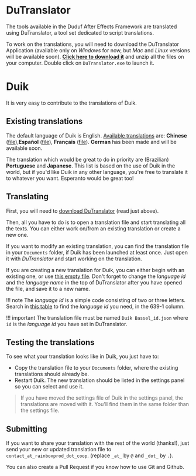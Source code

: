 # DuTranslator

The tools available in the Duduf After Effects Framework are translated using DuTranslator, a tool set dedicated to script translations.

To work on the translations, you will need to download the DuTranslator Application (available only on _Windows_ for now, but _Mac_ and _Linux_ versions will be available soon). **[Click here to download it](https://rainboxprod.coop/downloads/dutr/DuTranslator_WIN.zip)** and unzip all the files on your computer. Double click on `DuTranslator.exe` to launch it.

# Duik

It is very easy to contribute to the translations of Duik.

## Existing translations

The default language of Duik is English. [Available translations](https://github.com/Rainbox-dev/DuAEF_Duik/raw/master/src/tools%20(ScriptUI)/Duik/translation) are:  **Chinese** ([file](https://github.com/Rainbox-dev/DuAEF_Duik/raw/master/src/tools%20(ScriptUI)/Duik/translation/Duik%20Bassel_xh.json)),**Español** ([file](https://github.com/Rainbox-dev/DuAEF_Duik/raw/master/src/tools%20(ScriptUI)/Duik/translation/Duik%20Bassel_es.json)), **Français** ([file](https://github.com/Rainbox-dev/DuAEF_Duik/raw/master/src/tools%20(ScriptUI)/Duik/translation/Duik%20Bassel_fr.json)). **German** has been made and will be available soon.

The translation which would be great to do in priority are (Brazilian) **Portuguese** and **Japanese**. This list is based on the use of Duik in the world, but if you'd like Duik in any other language, you're free to translate it to whatever you want. Esperanto would be great too!

## Translating

First, you will need to [download DuTranslator](https://rainboxprod.coop/downloads/dutr/DuTranslator_WIN.zip) (read just above).

Then, all you have to do is to open a translation file and start translating all the texts. You can either work on/from an existing translation or create a new one.

If you want to modify an existing translation, you can find the translation file in your `Documents` folder, if Duik has been launched at least once. Just open it with _DuTranslator_ and start working on the translation.

If you are creating a new translation for Duik, you can either begin with an existing one, or use [this empty file](https://github.com/Rainbox-dev/DuAEF_Duik/raw/master/src/tools%20(ScriptUI)/Duik/translation/Duik%20Bassel_new.json). Don't forget to change the _language id_ and the _language name_ in the top of DuTranslator after you have opened the file, and save it to a new name.

!!! note
    The _language id_ is a simple code consisting of two or three letters. Search in [this table](https://en.wikipedia.org/wiki/List_of_ISO_639-1_codes) to find the _language id_ you need, in the 639-1 column.

!!! important
    The translation file must be named `Duik Bassel_id.json` where `id` is the _language id_ you have set in DuTranslator.

## Testing the translations

To see what your translation looks like in Duik, you just have to:

- Copy the translation file to your `Documents` folder, where the existing translations should already be.  
- Restart Duik. The new translation should be listed in the settings panel so you can select and use it.

> If you have moved the settings file of Duik in the settings panel, the translations are moved with it. You'll find them in the same folder than the settings file.

## Submitting

If you want to share your translation with the rest of the world (thanks!), just send your new or updated translation file to `contact_at_rainboxprod_dot_coop`. (replace `_at_` by `@` and `_dot_` by `.`).

You can also create a Pull Request if you know how to use Git and Github.
